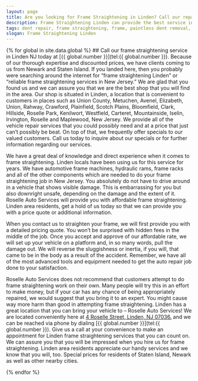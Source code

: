 ```yaml
---
layout: page
title: Are you looking for Frame Straightening in Linden? Call our repair shop located in NJ.
description: Frame Straightening Linden can provide the best service in town, Call Frame Straightening Linden, NJ today for your Frame Straightening Linden needs.
tags: dent repair, frame straightening, frame, paintless dent removal, auto paint, painting, dent removal, auto body, repair, dent, removal, shop, linden, new jersey, nj, auto collission
slogan: Frame Straightening Linden
---
```


<section>
{% for global in site.data.global %}
## Call our frame straightening service in Linden NJ today at [{{ global.number }}](tel:{{ global.number }}).
Because of our thorough expertise and discounted prices, we have clients coming to us from Newark and Staten Island. If you landed here, then you probably were searching around the internet for “frame straightening Linden” or “reliable frame straightening services in New Jersey.” We are glad that you found us and we can assure you that we are the best shop that you will find in the area. Our shop is situated in Linden, a location that is convenient to customers in places such as Union County, Metuchen, Avenel, Elizabeth, Union, Rahway, Crawford, Plainfield, Scotch Plains, Bloomfield, Clark, Hillside, Roselle Park, Kenilwort, Westfield, Carteret, Mountainside, Iselin, Irvington, Roselle and Maplewood, New Jersey. We provide all of the vehicle repair services that you could possibly need and at a price that just can’t possibly be beat. On top of that, we frequently offer specials to our valued customers. Call us today to inquire about our specials or for further information regarding our services.

We have a great deal of knowledge and direct experience when it comes to frame straightening. Linden locals have been using us for this service for years. We have automotive frame machines, hydraulic rams, frame racks and all of the other components which are needed to do your frame straightening job in New Jersey. You absolutely do not have to drive around in a vehicle that shows visible damage. This is embarrassing for you but also downright unsafe, depending on the damage and the extent of it. Roselle Auto Services will provide you with affordable frame straightening. Linden area residents, get a hold of us today so that we can provide you with a price quote or additional information.

When you contact us to straighten your frame, we will first provide you with a detailed pricing quote. You won’t be surprised with hidden fees in the middle of the job. Once you accept and approve of our affordable rate, we will set up your vehicle on a platform and, in so many words, pull the damage out. We will reverse the sluggishness or inertia, if you will, that came to be in the body as a result of the accident. Remember, we have all of the most advanced tools and equipment needed to get the auto repair job done to your satisfaction. 

Roselle Auto Services does not recommend that customers attempt to do frame straightening work on their own. Many people will try this in an effort to make money, but if your car has any chance of being appropriately repaired, we would suggest that you bring it to an expert. You might cause way more harm than good in attempting frame straightening. Linden has a great location that you can bring your vehicle to – Roselle Auto Services! We are located conveniently here at [4 Roselle Street, Linden, NJ 07036.](https://www.google.com/maps/place/Roselle+Auto+Services+Inc+-+Linden,+NJ/@40.635433,-74.246247,17z/data=!4m7!1m4!3m3!1s0x89c3b2e1928866e5:0xe440b805db07d78e!2sRoselle+Auto+Services+Inc+-+Linden,+NJ!3b1!3m1!1s0x89c3b2e1928866e5:0xe440b805db07d78e) and we can be reached via phone by dialing [{{ global.number }}](tel:{{ global.number }}). Give us a call at your convenience to make an appointment for Linden frame straightening services that you can count on. We can assure you that you will be impressed when you hire us for frame straightening. Linden area residents appreciate our handy services and we know that you will, too. Special prices for residents of Staten Island, Newark as well as other nearby cities. 

{% endfor %}
</section>
